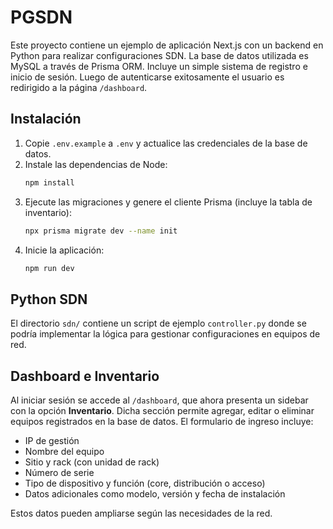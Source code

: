 # PGSDN

Este proyecto contiene un ejemplo de aplicación Next.js con un backend en Python
para realizar configuraciones SDN. La base de datos utilizada es MySQL a través de
Prisma ORM. Incluye un simple sistema de registro e inicio de sesión. Luego de
autenticarse exitosamente el usuario es redirigido a la página `/dashboard`.

## Instalación

1. Copie `.env.example` a `.env` y actualice las credenciales de la base de datos.
2. Instale las dependencias de Node:
   ```bash
   npm install
   ```
3. Ejecute las migraciones y genere el cliente Prisma (incluye la tabla de
   inventario):
   ```bash
   npx prisma migrate dev --name init
   ```
4. Inicie la aplicación:
   ```bash
   npm run dev
   ```

## Python SDN

El directorio `sdn/` contiene un script de ejemplo `controller.py` donde se
podría implementar la lógica para gestionar configuraciones en equipos de red.

## Dashboard e Inventario

Al iniciar sesión se accede al `/dashboard`, que ahora presenta un sidebar con
la opción **Inventario**. Dicha sección permite agregar, editar o eliminar
equipos registrados en la base de datos. El formulario de ingreso incluye:

- IP de gestión
- Nombre del equipo
- Sitio y rack (con unidad de rack)
- Número de serie
- Tipo de dispositivo y función (core, distribución o acceso)
- Datos adicionales como modelo, versión y fecha de instalación

Estos datos pueden ampliarse según las necesidades de la red.
